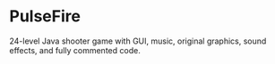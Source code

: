 # PulseFire
24-level Java shooter game with GUI, music, original graphics, sound effects, and fully commented code.
